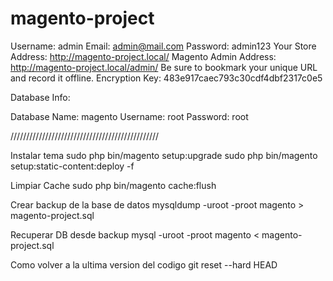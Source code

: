 # magento-project


Username:
    admin
Email:
    admin@mail.com
Password:
    admin123
Your Store Address:
    http://magento-project.local/ 
Magento Admin Address:
    http://magento-project.local/admin/ 
Be sure to bookmark your unique URL and record it offline.
Encryption Key:
    483e917caec793c30cdf4dbf2317c0e5

Database Info:

Database Name:
    magento
Username:
    root
Password:
    root

///////////////////////////////////////////////

Instalar tema
sudo php bin/magento setup:upgrade
sudo php bin/magento setup:static-content:deploy -f

Limpiar Cache
sudo php bin/magento cache:flush

Crear backup de la base de datos
mysqldump -uroot -proot magento > magento-project.sql

Recuperar DB desde backup 
mysql -uroot -proot magento < magento-project.sql

Como volver a la ultima version del codigo
git reset --hard HEAD